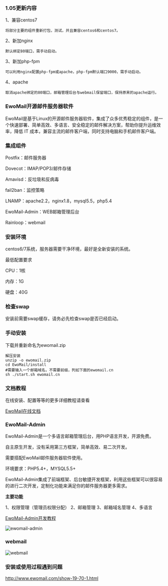 ### 1.05更新内容 


1、兼容centos7

    将部分主要的组件重新打包，测试，并且兼容centos6和centos7。

2、新加nginx

    默认绑定80端口，需手动启动。

3、新加php-fpm

    可以利用nginx配置php-fpm或apache，php-fpm默认端口9000，需手动启动。

4、apache
    
    取消apache绑定的80端口，邮箱管理后台与webmail保留端口，保持原来的apache运行。

### EwoMail开源邮件服务器软件  


EwoMail是基于Linux的开源邮件服务器软件，集成了众多优秀稳定的组件，是一个快速部署、简单高效、多语言、安全稳定的邮件解决方案，帮助你提升运维效率，降低 IT 成本，兼容主流的邮件客户端，同时支持电脑和手机邮件客户端。

### 集成组件


Postfix：邮件服务器

Dovecot：IMAP/POP3/邮件存储

Amavisd：反垃圾和反病毒

fail2ban：监控策略

LNAMP：apache2.2，nginx1.8，mysql5.5，php5.4

EwoMail-Admin：WEB邮箱管理后台

Rainloop：webmail

### 安装环境

centos6/7系统，服务器需要干净环境，最好是全新安装的系统。

最低配置要求

CPU：1核

内存：1G

硬盘：40G

### 检查swap

安装前需要swap缓存，请务必先检查swap是否已经启动。

### 手动安装

下载并重新命名为ewomail.zip


```
解压安装
unzip -o ewomail.zip
cd EwoMail/install
#需要输入一个邮箱域名，不需要前缀，列如下面的ewomail.cn
sh ./start.sh ewomail.cn
```

### 文档教程

在线安装、配置等等的更多详细教程请查看

[EwoMail在线文档](http://doc.ewomail.com/ewomail)

### EwoMail-Admin

EwoMail-Admin是一个多语言邮箱管理后台，用PHP语言开发，开源免费。

自主原生开发，没有采用第三方框架，简单高效、易二次开发。

需要搭配EwoMail邮件服务器软件使用。

环境要求：PHP5.4+，MYSQL5.5+

EwoMail-Admin集成了前端框架、后台敏捷开发框架，利用这些框架可以很容易的进行二次开发，定制化功能来满足你的邮件服务器更多需求。

 **主要功能** 

1、权限管理（管理员权限分配）
2、邮箱管理
3、邮箱域名管理
4、多语言

[EwoMail-Admin开发教程](http://doc.ewomail.com/ewomail-admin)

![ewomail-admin](https://box.kancloud.cn/c362878ba731559b09eae36b7236bde5_1366x609.png "ewomail-admin")

### webmail

![webmail](https://box.kancloud.cn/3de1da2809f14048fb4cb3b32d0408d1_1183x476.png "webmail")

### 安装或使用过程遇到问题

http://www.ewomail.com/show-19-70-1.html